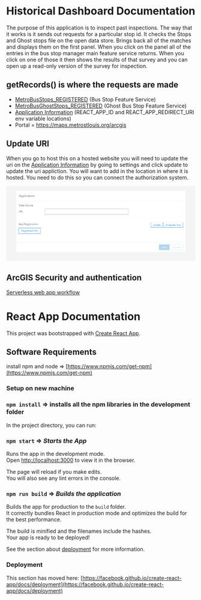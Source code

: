 
# Historical Dashboard Documentation

The purpose of this application is to inspect past inspections. The way that it works is it sends out requests for a particular stop id. It checks the Stops and Ghost stops file on the open data store. Brings back all of the matches and displays them on the first panel. When you click on the panel all of the entries in the bus stop manager main feature service returns. When you click on one of those it then shows the results of that survey and you can open up a read-only version of the survey for inspection.

## getRecords() is where the requests are made

- [MetroBusStops_REGISTERED](https://maps.metrostlouis.org/arcgis/home/item.html?id=0e86eeb07c924b5497639870cdb8192e) (Bus Stop Feature Service)
- [MetroBusGhostStops_REGISTERED](https://maps.metrostlouis.org/arcgis/home/item.html?id=4f8abd9b058f4efeb7d6f8d643e723e7) (Ghost Bus Stop Feature Service)
- [Application Information](https://maps.metrostlouis.org/arcgis/home/item.html?id=9640284533ff41cea8ab9477bca157af) (REACT_APP_ID and REACT_APP_REDIRECT_URI env variable locations)
- Portal = https://maps.metrostlouis.org/arcgis

## Update URI
When you go to host this on a hosted website you will need to update the uri on the [Application Information](https://maps.metrostlouis.org/arcgis/home/item.html?id=9640284533ff41cea8ab9477bca157af) by going to settings and click update to update the uri appliction. You will want to add in the location in where it is hosted. You need to do this so you can connect the authorization system.

![register_info.PNG](register_info.PNG)

## ArcGIS Security and authentication

[Serverless web app workflow
](https://developers.arcgis.com/documentation/security-and-authentication/oauth-2.0/serverless-web-apps/)


# React App Documentation

This project was bootstrapped with [Create React App](https://github.com/facebook/create-react-app).

## Software Requirements

install npm and node => [https://www.npmjs.com/get-npm](https://www.npmjs.com/get-npm)


### Setup on new machine

### `npm install` => installs all the npm libraries in the development folder

In the project directory, you can run:

### `npm start` => ***Starts the App***

Runs the app in the development mode.\
Open [http://localhost:3000](http://localhost:3000) to view it in the browser.

The page will reload if you make edits.\
You will also see any lint errors in the console.

### `npm run build` => ***Builds the application***

Builds the app for production to the `build` folder.\
It correctly bundles React in production mode and optimizes the build for the best performance.

The build is minified and the filenames include the hashes.\
Your app is ready to be deployed!

See the section about [deployment](https://facebook.github.io/create-react-app/docs/deployment) for more information.

### Deployment

This section has moved here: [https://facebook.github.io/create-react-app/docs/deployment](https://facebook.github.io/create-react-app/docs/deployment)
